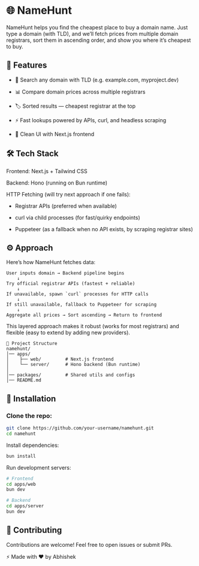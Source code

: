 # 🌐 NameHunt

NameHunt helps you find the cheapest place to buy a domain name.
Just type a domain (with TLD), and we’ll fetch prices from multiple domain registrars, sort them in ascending order, and show you where it’s cheapest to buy.

## 🚀 Features

* 🔎 Search any domain with TLD (e.g. example.com, myproject.dev)

* 📊 Compare domain prices across multiple registrars

* 🏷️ Sorted results — cheapest registrar at the top

* ⚡ Fast lookups powered by APIs, curl, and headless scraping

* 📱 Clean UI with Next.js frontend

## 🛠️ Tech Stack

Frontend: Next.js + Tailwind CSS

Backend: Hono (running on Bun runtime)

HTTP Fetching (will try next approach if one fails):

* Registrar APIs (preferred when available)

* curl via child processes (for fast/quirky endpoints)

* Puppeteer (as a fallback when no API exists, by scraping registrar sites)

## ⚙️ Approach

Here’s how NameHunt fetches data:
```
User inputs domain → Backend pipeline begins 
    ↓
Try official registrar APIs (fastest + reliable)
    ↓
If unavailable, spawn `curl` processes for HTTP calls
    ↓
If still unavailable, fallback to Puppeteer for scraping
    ↓
Aggregate all prices → Sort ascending → Return to frontend
```


This layered approach makes it robust (works for most registrars) and flexible (easy to extend by adding new providers).

```
📂 Project Structure
namehunt/
│── apps/
│    ├── web/         # Next.js frontend
│    └── server/      # Hono backend (Bun runtime)
│
│── packages/         # Shared utils and configs
│── README.md

```
## 🔧 Installation

### Clone the repo:

```bash
git clone https://github.com/your-username/namehunt.git
cd namehunt
```

Install dependencies:
```bash
bun install
```

Run development servers:
```bash
# Frontend
cd apps/web
bun dev

# Backend
cd apps/server
bun dev
```

## 🤝 Contributing

Contributions are welcome! Feel free to open issues or submit PRs.

⚡ Made with ❤️ by Abhishek